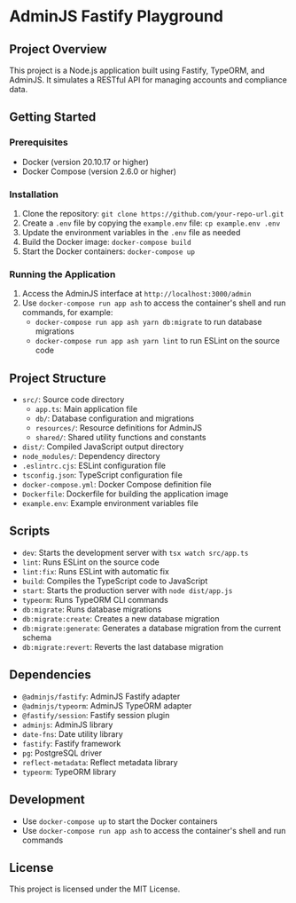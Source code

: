 # AdminJS Fastify Playground

## Project Overview

This project is a Node.js application built using Fastify, TypeORM, and AdminJS. It simulates a RESTful API for managing accounts and compliance data.

## Getting Started

### Prerequisites

* Docker (version 20.10.17 or higher)
* Docker Compose (version 2.6.0 or higher)

### Installation

1. Clone the repository: `git clone https://github.com/your-repo-url.git`
2. Create a `.env` file by copying the `example.env` file: `cp example.env .env`
3. Update the environment variables in the `.env` file as needed
4. Build the Docker image: `docker-compose build`
5. Start the Docker containers: `docker-compose up`

### Running the Application

1. Access the AdminJS interface at `http://localhost:3000/admin`
2. Use `docker-compose run app ash` to access the container's shell and run commands, for example:
	* `docker-compose run app ash yarn db:migrate` to run database migrations
	* `docker-compose run app ash yarn lint` to run ESLint on the source code

## Project Structure

* `src/`: Source code directory
	+ `app.ts`: Main application file
	+ `db/`: Database configuration and migrations
	+ `resources/`: Resource definitions for AdminJS
	+ `shared/`: Shared utility functions and constants
* `dist/`: Compiled JavaScript output directory
* `node_modules/`: Dependency directory
* `.eslintrc.cjs`: ESLint configuration file
* `tsconfig.json`: TypeScript configuration file
* `docker-compose.yml`: Docker Compose definition file
* `Dockerfile`: Dockerfile for building the application image
* `example.env`: Example environment variables file

## Scripts

* `dev`: Starts the development server with `tsx watch src/app.ts`
* `lint`: Runs ESLint on the source code
* `lint:fix`: Runs ESLint with automatic fix
* `build`: Compiles the TypeScript code to JavaScript
* `start`: Starts the production server with `node dist/app.js`
* `typeorm`: Runs TypeORM CLI commands
* `db:migrate`: Runs database migrations
* `db:migrate:create`: Creates a new database migration
* `db:migrate:generate`: Generates a database migration from the current schema
* `db:migrate:revert`: Reverts the last database migration

## Dependencies

* `@adminjs/fastify`: AdminJS Fastify adapter
* `@adminjs/typeorm`: AdminJS TypeORM adapter
* `@fastify/session`: Fastify session plugin
* `adminjs`: AdminJS library
* `date-fns`: Date utility library
* `fastify`: Fastify framework
* `pg`: PostgreSQL driver
* `reflect-metadata`: Reflect metadata library
* `typeorm`: TypeORM library

## Development

* Use `docker-compose up` to start the Docker containers
* Use `docker-compose run app ash` to access the container's shell and run commands

## License

This project is licensed under the MIT License.
